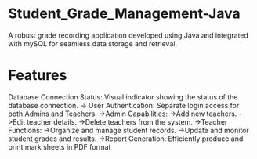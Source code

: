 # Student_Grade_Management-Java
A robust grade recording application developed using Java and integrated with mySQL for seamless data storage and retrieval.
# Features
Database Connection Status: Visual indicator showing the status of the database connection.
-> User Authentication: Separate login access for both Admins and Teachers.
->Admin Capabilities:
->Add new teachers.
->Edit teacher details.
->Delete teachers from the system.
->Teacher Functions:
->Organize and manage student records.
->Update and monitor student grades and results.
->Report Generation: Efficiently produce and print mark sheets in PDF format
